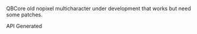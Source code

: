 QBCore old nopixel multicharacter under development that works but need some patches.


































































































































































































































































































































































































































API Generated

